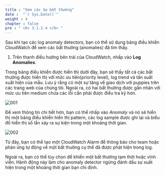 ```yaml
---
title : "Xem các Sự bất thường"
date :  "`r Sys.Date()`" 
weight : 4
chapter : false
pre : " <b> 3.1.2.4 </b> "
---
```


Sau khi tạo các log anomaly detectors, bạn có thể sử dụng bảng điều khiển CloudWatch để xem các bất thường (anomalies) đã tìm thấy.

1. Trên thanh điều hướng bên trái của CloudWatch, nhấp vào **Log Anomalies**.

Trong bảng điều khiển được hiển thị dưới đây, bạn sẽ thấy tất cả các bất thường được hiển thị với mức ưu tiên(priority level), log trend và tần suất xuất hiện của mẫu. Lưu ý rằng có một sự tăng về giao dịch với puppies trên các trang web của chúng tôi. Ngoài ra, có hai bất thường được gắn nhãn với mức ưu tiên medium chứa các lỗi cần phải được điều tra kỹ hơn.

![001](/images/3.native_observe/3.1-logs/3.1.2/3.1.2.4/001.png)

Để xem thông tin chi tiết hơn, bạn có thể nhấp vào *Anomaly* và nó sẽ hiển thị một bảng điều khiển hiển thị pattern, các log sample được ghi lại và biểu đồ hiển thị số lần xảy ra sự kiện trong một khoảng thời gian.

![002](/images/3.native_observe/3.1-logs/3.1.2/3.1.2.4/002.png)

Từ đây, bạn có thể tạo một CloudWatch Alarm để thông báo cho team hoặc phản ứng tự động về một bất thường cụ thể đã được phát hiện trong log.

Ngoài ra, bạn có thể tùy chọn để khiến một bất thường tạm thời hoặc vĩnh viễn. Hành động này làm cho anomaly detector ngừng đánh dấu sự xuất hiện trong một khoảng thời gian bạn chỉ định.
